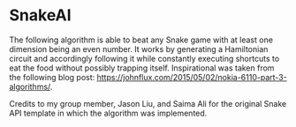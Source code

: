 # SnakeAI
The following algorithm is able to beat any Snake game with at least one dimension being an even number.  It works by generating a Hamiltonian circuit and accordingly following it while constantly executing shortcuts to eat the food without possibly trapping itself.  Inspirational was taken from the following blog post: https://johnflux.com/2015/05/02/nokia-6110-part-3-algorithms/.

Credits to my group member, Jason Liu, and Saima Ali for the original Snake API template in which the algorithm was implemented.
